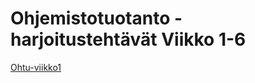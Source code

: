 # Ohjemistotuotanto - harjoitustehtävät Viikko 1-6
 
[Ohtu-viikko1](https://github.com/saarasat/ohtu-2019-viikko1)
